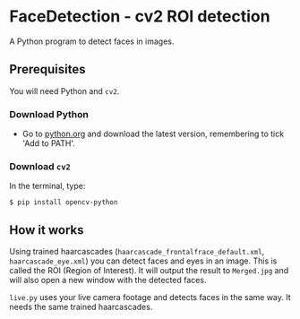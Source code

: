 # FaceDetection - cv2 ROI detection
A Python program to detect faces in images.

## Prerequisites
You will need Python and `cv2`.
### Download Python
- Go to [python.org](https://python.org) and download the latest version, remembering to tick 'Add to PATH'.
### Download `cv2`
In the terminal, type:
```
$ pip install opencv-python
```

## How it works
Using trained haarcascades (`haarcascade_frontalfrace_default.xml`, `haarcascade_eye.xml`) you can detect faces and eyes in an image. This is called the ROI (Region of Interest). It will output the result to `Merged.jpg` and will also open a new window with the detected faces.

`live.py` uses your live camera footage and detects faces in the same way. It needs the same trained haarcascades.
